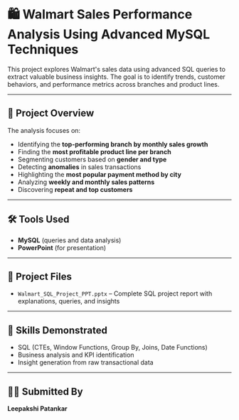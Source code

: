 # 🛍️ Walmart Sales Performance Analysis Using Advanced MySQL Techniques

This project explores Walmart's sales data using advanced SQL queries to extract valuable business insights. The goal is to identify trends, customer behaviors, and performance metrics across branches and product lines.

---

## 📌 Project Overview

The analysis focuses on:
- Identifying the **top-performing branch by monthly sales growth**
- Finding the **most profitable product line per branch**
- Segmenting customers based on **gender and type**
- Detecting **anomalies** in sales transactions
- Highlighting the **most popular payment method by city**
- Analyzing **weekly and monthly sales patterns**
- Discovering **repeat and top customers**

---

## 🛠️ Tools Used

- **MySQL** (queries and data analysis)
- **PowerPoint** (for presentation)

---

## 📁 Project Files

- `Walmart_SQL_Project_PPT.pptx` – Complete SQL project report with explanations, queries, and insights

---

## 🎯 Skills Demonstrated

- SQL (CTEs, Window Functions, Group By, Joins, Date Functions)
- Business analysis and KPI identification
- Insight generation from raw transactional data

---

## 👩‍💻 Submitted By

**Leepakshi Patankar**  
